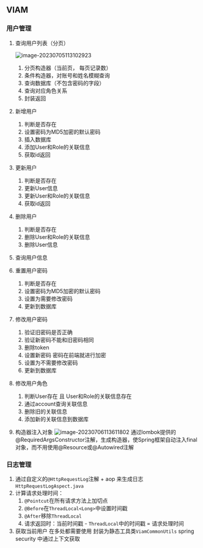 ## VIAM

### 用户管理

1. 查询用户列表（分页）

   ![image-20230705113102923](https://cora-typora-test-2023.oss-cn-shanghai.aliyuncs.com/pics/image-20230705113102923.png)

   1. 分页构造器（当前页， 每页记录数）
   2. 条件构造器，对账号和姓名模糊查询
   3. 查询数据库（不包含密码的字段）
   4. 查询对应角色关系
   5. 封装返回

2. 新增用户

   1. 判断是否存在
   5. 设置密码为MD5加密的默认密码
   6. 插入数据库
   7. 添加User和Role的关联信息
   8. 获取id返回
   
3. 更新用户

   1. 判断是否存在
   2. 更新User信息
   3. 更新User和Role的关联信息
   4. 获取id返回

4. 删除用户

   1. 判断是否存在
   2. 删除User和Role的关联信息
   3. 删除User信息

5. 查询用户信息

6. 重置用户密码

   1. 判断是否存在
   2. 设置密码为MD5加密的默认密码
   3. 设置为需要修改密码 
   4. 更新到数据库

7. 修改用户密码

   1. 验证旧密码是否正确
   2. 验证新密码不能和旧密码相同
   3. 删除token
   4. 设置新密码 密码在前端就进行加密
   4. 设置为不需要修改密码
   6. 更新到数据库

8. 修改用户角色

   1. 判断User存在 且 User和Role的关联信息存在
   2. 通过account查询关联信息
   3. 删除旧的关联信息 
   4. 添加新的关联信息到数据库

9. 构造器注入对象
   ![image-20230706113611802](https://cora-typora-test-2023.oss-cn-shanghai.aliyuncs.com/pics/image-20230706113611802.png)
   通过lombok提供的@RequiredArgsConstructor注解，生成构造器，使Spring框架自动注入final对象，而不用使用@Resource或@Autowired注解

### 日志管理

1. 通过自定义的`@HttpRequestLog`注解 + aop 来生成日志
   `HttpRequestLogAspect.java`
2. 计算请求处理时间：
   1. `@Pointcut`在所有请求方法上加切点
   2. `@Before`在`ThreadLocal<Long>`中设置时间戳
   3. `@After`移除`ThreadLocal`
   4. 请求返回时：当前时间戳 - `ThreadLocal`中的时间戳 = 请求处理时间
3. 获取当前用户
   在多处都需要使用 封装为静态工具类`ViamCommonUtils`
   spring security 中通过上下文获取

